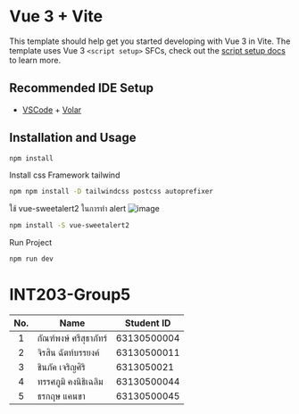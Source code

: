 # Vue 3 + Vite

This template should help get you started developing with Vue 3 in Vite. The template uses Vue 3 `<script setup>` SFCs, check out the [script setup docs](https://v3.vuejs.org/api/sfc-script-setup.html#sfc-script-setup) to learn more.

## Recommended IDE Setup

- [VSCode](https://code.visualstudio.com/) + [Volar](https://marketplace.visualstudio.com/items?itemName=johnsoncodehk.volar)

## Installation and Usage

``` bash
npm install
```
Install css Framework tailwind
``` bash
npm npm install -D tailwindcss postcss autoprefixer
```
ใช้ vue-sweetalert2 ในการทำ alert 
![image](https://user-images.githubusercontent.com/68836892/155842744-cc044153-2cba-4df9-9fd1-8f534f91ee57.png)
``` bash
npm install -S vue-sweetalert2 
```
Run Project
``` bash
npm run dev 
```
 

# INT203-Group5

| No. | Name              | Student ID   |
|:---:|-------------------|--------------|
|  1  |  กัณฑ์พงษ์ ศรีสุธาภัทร์   | 63130500004  |
|  2  | จิรสิน ฉัตท์บรรยงค์ | 63130500011  |
|  3  | ชินภัค เจริญศิริ | 6313050021 |
|  4  | ทรรศภูมิ คงนิธิเฉลิม  | 63130500044 |
|  5  |  ธรกฤษ แคนขา  | 63130500045 |
